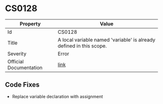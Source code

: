 # CS0128

| Property               | Value                                                                |
| ---------------------- | -------------------------------------------------------------------- |
| Id                     | CS0128                                                               |
| Title                  | A local variable named 'variable' is already defined in this scope\. |
| Severity               | Error                                                                |
| Official Documentation | [link](http://docs.microsoft.com/en-us/dotnet/csharp/misc/cs0128)    |

## Code Fixes

* Replace variable declaration with assignment
